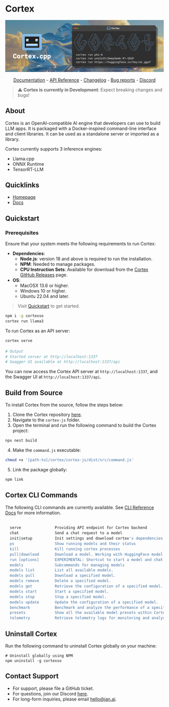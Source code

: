 # Cortex
<p align="center">
  <img alt="cortex-cpplogo" src="https://raw.githubusercontent.com/janhq/cortex/dev/assets/cortex-banner.png">
</p>

<p align="center">
  <a href="https://jan.ai/cortex">Documentation</a> - <a href="https://jan.ai/api-reference">API Reference</a> 
  - <a href="https://github.com/janhq/cortex/releases">Changelog</a> - <a href="https://github.com/janhq/cortex/issues">Bug reports</a> - <a href="https://discord.gg/AsJ8krTT3N">Discord</a>
</p>

> ⚠️ **Cortex is currently in Development**: Expect breaking changes and bugs!

## About
Cortex is an OpenAI-compatible AI engine that developers can use to build LLM apps. It is packaged with a Docker-inspired command-line interface and client libraries. It can be used as a standalone server or imported as a library. 

Cortex currently supports 3 inference engines:

- Llama.cpp
- ONNX Runtime
- TensorRT-LLM

## Quicklinks

- [Homepage](https://cortex.jan.ai/)
- [Docs](https://cortex.jan.ai/docs/)

## Quickstart
### Prerequisites
Ensure that your system meets the following requirements to run Cortex:
- **Dependencies**:
  - **Node.js**: version 18 and above is required to run the installation.
  - **NPM**: Needed to manage packages.
  - **CPU Instruction Sets**: Available for download from the [Cortex GitHub Releases](https://github.com/janhq/cortex/releases) page.
- **OS**:
  - MacOSX 13.6 or higher.
  - Windows 10 or higher.
  - Ubuntu 22.04 and later.

> Visit [Quickstart](https://cortex.jan.ai/docs/quickstart) to get started.

``` bash
npm i -g cortexso
cortex run llama3
```
To run Cortex as an API server:
```bash
cortex serve

# Output
# Started server at http://localhost:1337
# Swagger UI available at http://localhost:1337/api
```

You can now access the Cortex API server at `http://localhost:1337`,
and the Swagger UI at `http://localhost:1337/api`.

## Build from Source

To install Cortex from the source, follow the steps below:

1. Clone the Cortex repository [here](https://github.com/janhq/cortex/tree/dev).
2. Navigate to the `cortex-js` folder.
3. Open the terminal and run the following command to build the Cortex project:

```bash
npx nest build
```

4. Make the `command.js` executable:

```bash
chmod +x '[path-to]/cortex/cortex-js/dist/src/command.js'
```

5. Link the package globally:

```bash
npm link
```

## Cortex CLI Commands

The following CLI commands are currently available.
See [CLI Reference Docs](https://cortex.jan.ai/docs/cli) for more information.

```bash

  serve               Providing API endpoint for Cortex backend
  chat                Send a chat request to a model
  init|setup          Init settings and download cortex's dependencies
  ps                  Show running models and their status
  kill                Kill running cortex processes
  pull|download       Download a model. Working with HuggingFace model id.
  run [options]       EXPERIMENTAL: Shortcut to start a model and chat
  models              Subcommands for managing models
  models list         List all available models.
  models pull         Download a specified model.
  models remove       Delete a specified model.
  models get          Retrieve the configuration of a specified model.
  models start        Start a specified model.
  models stop         Stop a specified model.
  models update       Update the configuration of a specified model.
  benchmark           Benchmark and analyze the performance of a specific AI model using your system.
  presets             Show all the available model presets within Cortex.
  telemetry           Retrieve telemetry logs for monitoring and analysis.
```

## Uninstall Cortex

Run the following command to uninstall Cortex globally on your machine:

```
# Uninstall globally using NPM
npm uninstall -g cortexso
```

## Contact Support
- For support, please file a GitHub ticket.
- For questions, join our Discord [here](https://discord.gg/FTk2MvZwJH).
- For long-form inquiries, please email [hello@jan.ai](mailto:hello@jan.ai).
